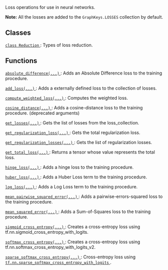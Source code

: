 Loss operations for use in neural networks.


**Note:**  All the losses are added to the  `GraphKeys.LOSSES`  collection by default.


## Classes
[ `class Reduction` ](https://tensorflow.google.cn/api_docs/python/tf/compat/v1/losses/Reduction): Types of loss reduction.

## Functions
[ `absolute_difference(...)` ](https://tensorflow.google.cn/api_docs/python/tf/compat/v1/losses/absolute_difference): Adds an Absolute Difference loss to the training procedure.

[ `add_loss(...)` ](https://tensorflow.google.cn/api_docs/python/tf/compat/v1/losses/add_loss): Adds a externally defined loss to the collection of losses.

[ `compute_weighted_loss(...)` ](https://tensorflow.google.cn/api_docs/python/tf/compat/v1/losses/compute_weighted_loss): Computes the weighted loss.

[ `cosine_distance(...)` ](https://tensorflow.google.cn/api_docs/python/tf/compat/v1/losses/cosine_distance): Adds a cosine-distance loss to the training procedure. (deprecated arguments)

[ `get_losses(...)` ](https://tensorflow.google.cn/api_docs/python/tf/compat/v1/losses/get_losses): Gets the list of losses from the loss_collection.

[ `get_regularization_loss(...)` ](https://tensorflow.google.cn/api_docs/python/tf/compat/v1/losses/get_regularization_loss): Gets the total regularization loss.

[ `get_regularization_losses(...)` ](https://tensorflow.google.cn/api_docs/python/tf/compat/v1/losses/get_regularization_losses): Gets the list of regularization losses.

[ `get_total_loss(...)` ](https://tensorflow.google.cn/api_docs/python/tf/compat/v1/losses/get_total_loss): Returns a tensor whose value represents the total loss.

[ `hinge_loss(...)` ](https://tensorflow.google.cn/api_docs/python/tf/compat/v1/losses/hinge_loss): Adds a hinge loss to the training procedure.

[ `huber_loss(...)` ](https://tensorflow.google.cn/api_docs/python/tf/compat/v1/losses/huber_loss): Adds a Huber Loss term to the training procedure.

[ `log_loss(...)` ](https://tensorflow.google.cn/api_docs/python/tf/compat/v1/losses/log_loss): Adds a Log Loss term to the training procedure.

[ `mean_pairwise_squared_error(...)` ](https://tensorflow.google.cn/api_docs/python/tf/compat/v1/losses/mean_pairwise_squared_error): Adds a pairwise-errors-squared loss to the training procedure.

[ `mean_squared_error(...)` ](https://tensorflow.google.cn/api_docs/python/tf/compat/v1/losses/mean_squared_error): Adds a Sum-of-Squares loss to the training procedure.

[ `sigmoid_cross_entropy(...)` ](https://tensorflow.google.cn/api_docs/python/tf/compat/v1/losses/sigmoid_cross_entropy): Creates a cross-entropy loss using tf.nn.sigmoid_cross_entropy_with_logits.

[ `softmax_cross_entropy(...)` ](https://tensorflow.google.cn/api_docs/python/tf/compat/v1/losses/softmax_cross_entropy): Creates a cross-entropy loss using tf.nn.softmax_cross_entropy_with_logits_v2.

[ `sparse_softmax_cross_entropy(...)` ](https://tensorflow.google.cn/api_docs/python/tf/compat/v1/losses/sparse_softmax_cross_entropy): Cross-entropy loss using [ `tf.nn.sparse_softmax_cross_entropy_with_logits` ](https://tensorflow.google.cn/api_docs/python/tf/nn/sparse_softmax_cross_entropy_with_logits).


